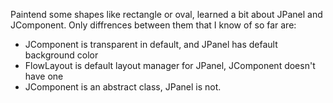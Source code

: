 Paintend some shapes like rectangle or oval, learned a bit about JPanel and JComponent.
Only diffrences between them that I know of so far are:

 - JComponent is transparent in default, and JPanel has default background color
 - FlowLayout is default layout manager for JPanel, JComponent doesn't have one
 - JComponent is an abstract class, JPanel is not.